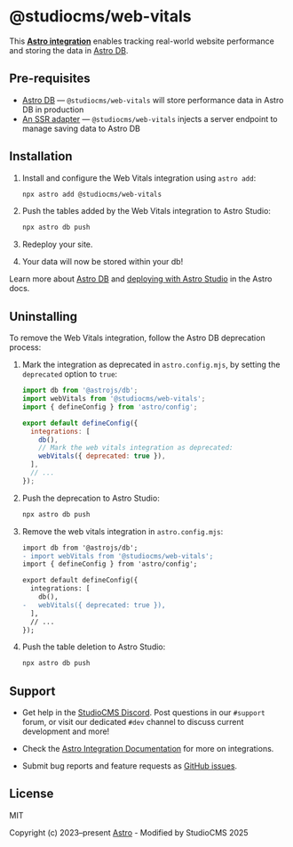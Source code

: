 # @studiocms/web-vitals

This **[Astro integration][astro-integration]** enables tracking real-world website performance and storing the data in [Astro DB][db].

## Pre-requisites

- [Astro DB](https://astro.build/db) — `@studiocms/web-vitals` will store performance data in Astro DB in production
- [An SSR adapter](https://docs.astro.build/en/guides/server-side-rendering/) — `@studiocms/web-vitals` injects a server endpoint to manage saving data to Astro DB

## Installation

1. Install and configure the Web Vitals integration using `astro add`:

   ```sh
   npx astro add @studiocms/web-vitals
   ```

2. Push the tables added by the Web Vitals integration to Astro Studio:

   ```sh
   npx astro db push
   ```

3. Redeploy your site.

4. Your data will now be stored within your db!

Learn more about [Astro DB](https://docs.astro.build/en/guides/astro-db/) and [deploying with Astro Studio](https://docs.astro.build/en/guides/astro-db/#astro-studio) in the Astro docs.

## Uninstalling

To remove the Web Vitals integration, follow the Astro DB deprecation process:

1. Mark the integration as deprecated in `astro.config.mjs`, by setting the `deprecated` option to `true`:

   ```js
   import db from '@astrojs/db';
   import webVitals from '@studiocms/web-vitals';
   import { defineConfig } from 'astro/config';

   export default defineConfig({
     integrations: [
       db(),
       // Mark the web vitals integration as deprecated:
       webVitals({ deprecated: true }),
     ],
     // ...
   });
   ```

2. Push the deprecation to Astro Studio:

   ```sh
   npx astro db push
   ```

3. Remove the web vitals integration in `astro.config.mjs`:

   ```diff
   import db from '@astrojs/db';
   - import webVitals from '@studiocms/web-vitals';
   import { defineConfig } from 'astro/config';

   export default defineConfig({
     integrations: [
       db(),
   -   webVitals({ deprecated: true }),
     ],
     // ...
   });
   ```

4. Push the table deletion to Astro Studio:

   ```sh
   npx astro db push
   ```

## Support

- Get help in the [StudioCMS Discord][discord]. Post questions in our `#support` forum, or visit our dedicated `#dev` channel to discuss current development and more!

- Check the [Astro Integration Documentation][astro-integration] for more on integrations.

- Submit bug reports and feature requests as [GitHub issues][issues].

## License

MIT

Copyright (c) 2023–present [Astro][astro] - Modified by StudioCMS 2025

[astro]: https://astro.build/
[db]: https://astro.build/db/
[discord]: https://chat.studiocms.dev
[issues]: https://github.com/withstudiocms/web-vitals/issues
[astro-integration]: https://docs.astro.build/en/guides/integrations-guide/
